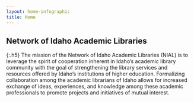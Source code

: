 ```yaml
---
layout: home-infographic
title: Home
---
```


## Network of Idaho Academic Libraries

{:.h5}
The mission of the Network of Idaho Academic Libraries (NIAL) is to leverage the spirit of cooperation inherent in Idaho’s academic library community with the goal of strengthening the library services and resources offered by Idaho’s institutions of higher education. Formalizing collaboration among the academic librarians of Idaho allows for increased exchange of ideas, experiences, and knowledge among these academic professionals to promote projects and initiatives of mutual interest.

